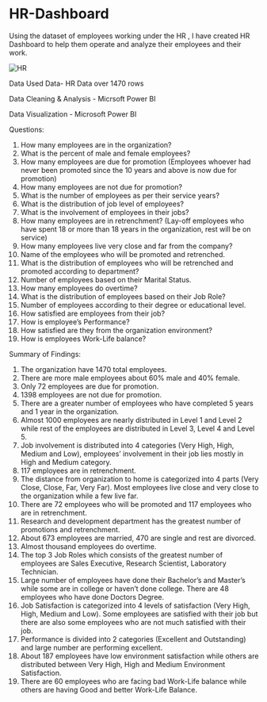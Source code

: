 # HR-Dashboard
Using the dataset of employees working under the HR , I have created HR Dashboard to help them operate and analyze their employees and their work.

![HR](https://github.com/Meenal-Ramteke/HR-Dashboard/assets/123671252/c959c171-4bfa-4542-81c4-d738fe40ed28)



Data Used
Data- HR Data over 1470 rows 

Data Cleaning & Analysis - Micrsoft Power BI

Data Visualization - Microsoft Power BI

  Questions:
1.	How many employees are in the organization?
2.	What is the percent of male and female employees?
3.	How many employees are due for promotion (Employees whoever had never been promoted since the 10 years and above is now due for promotion)
4.	How many employees are not due for promotion?
5.	What is the number of employees as per their service years?
6.	What is the distribution of job level of employees?
7.	What is the involvement of employees in their jobs?
8.	How many employees are in retrenchment? (Lay-off employees who have spent 18 or more than 18 years in the organization, rest will be on service)
9.	How many employees live very close and far from the company?
10.	Name of the employees who will be promoted and retrenched.
11.	What is the distribution of employees who will be retrenched and promoted according to department?
12.	Number of employees based on their Marital Status.
13.	How many employees do overtime?
14.	What is the distribution of employees based on their Job Role?
15.	Number of employees according to their degree or educational level.
16.	How satisfied are employees from their job?
17.	How is employee’s Performance?
18.	How satisfied are they from the organization environment?
19.	How is employees Work-Life balance?

Summary of Findings:
1.	The organization have 1470 total employees.
2.	There are more male employees about 60% male and 40% female.
3.	Only 72 employees are due for promotion.
4.	1398 employees are not due for promotion.
5.	There are a greater number of employees who have completed 5 years and 1 year in the organization.
6.	Almost 1000 employees are nearly distributed in Level 1 and Level 2 while rest of the employees are distributed in Level 3, Level 4 and Level 5.
7.	Job involvement is distributed into 4 categories (Very High, High, Medium and Low), employees’ involvement in their job lies mostly in High and Medium category.
8.	117 employees are in retrenchment.
9.	The distance from organization to home is categorized into 4 parts (Very Close, Close, Far, Very Far). Most employees live close and very close to the organization while a few live far.
10.	There are 72 employees who will be promoted and 117 employees who are in retrenchment.
11.	Research and development department has the greatest number of promotions and retrenchment.
12.	About 673 employees are married, 470 are single and rest are divorced.
13.	Almost thousand employees do overtime.
14.	The top 3 Job Roles which consists of the greatest number of employees are Sales Executive, Research Scientist, Laboratory Technician.
15.	Large number of employees have done their Bachelor’s and Master’s while some are in college or haven’t done college. There are 48 employees who have done Doctors Degree.
16.	Job Satisfaction is categorized into 4 levels of satisfaction (Very High, High, Medium and Low). Some employees are satisfied with their job but there are also some employees who are not much satisfied with their job.
17.	Performance is divided into 2 categories (Excellent and Outstanding) and large number are performing excellent.
18.	About 187 employees have low environment satisfaction while others are distributed between Very High, High and Medium Environment Satisfaction.
19.	There are 60 employees who are facing bad Work-Life balance while others are having Good and better Work-Life Balance.


